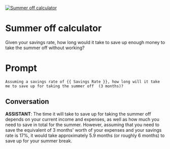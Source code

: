 
[![Summer off calculator](https://flow-prompt-covers.s3.us-west-1.amazonaws.com/icon/vintage/vint_2.png)]()
# Summer off calculator 
Given your savings rate, how long would it take to save up enough money to take the summer off without working?

# Prompt

```
Assuming a savings rate of {{ Savings Rate }}, how long will it take me to save up for taking the summer off  (3 months)?
```

## Conversation

**ASSISTANT**: The time it will take to save up for taking the summer off depends on your current income and expenses, as well as how much you need to save in total for the summer. However, assuming that you need to save the equivalent of 3 months' worth of your expenses and your savings rate is 17%, it would take approximately 5.9 months (or roughly 6 months) to save up for your summer break.


